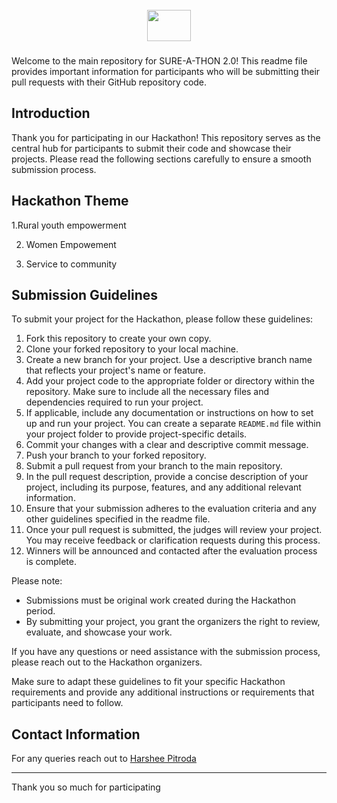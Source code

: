 <br />

<div align="center">
<img src='https://media.licdn.com/dms/image/C560BAQH8c3D8-3BTuA/company-logo_200_200/0/1679684096486?e=2147483647&v=beta&t=GIAmWhTXxLyjw76NAMD4Tqywewd4IovY0Wm9uUejFeU' width="70 px" height="50 px" />



<h3 align="center"SURE-A-THON 2.0 Main Repository</h3>
</div>

Welcome to the main repository for SURE-A-THON 2.0! This readme file provides important information for participants who will be submitting their pull requests with their GitHub repository code.

## Introduction
Thank you for participating in our Hackathon! This repository serves as the central hub for participants to submit their code and showcase their projects. Please read the following sections carefully to ensure a smooth submission process.

## Hackathon Theme
1.Rural youth empowerment

2. Women Empowement
  
3. Service to community

## Submission Guidelines
To submit your project for the Hackathon, please follow these guidelines:

1. Fork this repository to create your own copy.
2. Clone your forked repository to your local machine.
3. Create a new branch for your project. Use a descriptive branch name that reflects your project's name or feature.
4. Add your project code to the appropriate folder or directory within the repository. Make sure to include all the necessary files and dependencies required to run your project.
5. If applicable, include any documentation or instructions on how to set up and run your project. You can create a separate `README.md` file within your project folder to provide project-specific details.
6. Commit your changes with a clear and descriptive commit message.
7. Push your branch to your forked repository.
8. Submit a pull request from your branch to the main repository.
9. In the pull request description, provide a concise description of your project, including its purpose, features, and any additional relevant information.
10. Ensure that your submission adheres to the evaluation criteria and any other guidelines specified in the readme file.
11. Once your pull request is submitted, the judges will review your project. You may receive feedback or clarification requests during this process.
12. Winners will be announced and contacted after the evaluation process is complete.

Please note:
- Submissions must be original work created during the Hackathon period.
- By submitting your project, you grant the organizers the right to review, evaluate, and showcase your work.

If you have any questions or need assistance with the submission process, please reach out to the Hackathon organizers.

Make sure to adapt these guidelines to fit your specific Hackathon requirements and provide any additional instructions or requirements that participants need to follow.


## Contact Information
For any queries reach out to <a href="https://www.linkedin.com/in/harshee-pitroda-790778212/">Harshee Pitroda</a>

---

Thank you so much for participating
